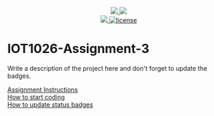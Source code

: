 <p align="center">
	<a href="https://github.com/arigrg/IOT1026-Assignment-3/actions/workflows/ci.yml">
    <img src="https://github.com/arigrg/IOT1026-Assignment-3/actions/workflows/ci.yml/badge.svg"/>
    </a>
	<a href="https://github.com/arigrg/IOT1026-Assignment-3/actions/workflows/formatting.yml">
    <img src="https://github.com/arigrg/IOT1026-Assignment-3/actions/workflows/formatting.yml/badge.svg"/>
	<br/>
    <a href="https://codecov.io/gh/arigrgarigrg/IOT1026-Assignment-3" > 
    <img src="https://codecov.io/gh/arigrg/IOT1026-Assignment-3/branch/main/graph/badge.svg?token=JS0857X5JD"/> 
	<img title="MIT License" alt="license" src="https://img.shields.io/badge/license-MIT-informational?style=flat-square">	
    </a>
</p>

# IOT1026-Assignment-3
Write a description of the project here and don't forget to update the badges.  

[Assignment Instructions](docs/instructions.md)  
[How to start coding](docs/how-to-use.md)  
[How to update status badges](docs/how-to-update-badges.md)
